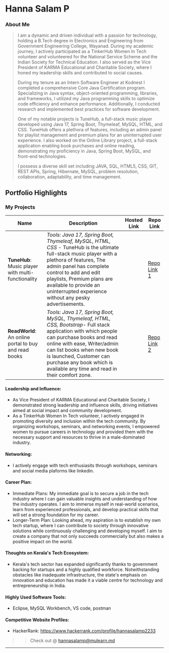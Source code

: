 # Hanna Salam P

### About Me

> I am a dynamic and driven individual with a passion for technology, holding a B.Tech degree in Electronics and Engineering 
from Government Engineering College, Wayanad. During my academic journey, I actively participated as a TinkerHub Women In Tech volunteer
 and volunteered for the National Service Scheme and the Indian Society for Technical Education. I also served as the Vice President
 of KARMA Educational and Charitable Society, where I honed my leadership skills and contributed to social causes.
>
> During my tenure as an Intern Software Engineer at Kodnest I completed a comprehensive Core Java Certification program.
 Specializing in Java syntax, object-oriented programming, libraries, and frameworks, I utilized my Java programming skills to optimize
 code efficiency and enhance performance. Additionally, I conducted research and implemented best practices for software development.
>
> One of my notable projects is TuneHub, a full-stack music player developed using Java 17, Spring Boot, Thymeleaf, MySQL, HTML, and CSS.
 TuneHub offers a plethora of features, including an admin panel for playlist management and premium plans for an uninterrupted user 
experience. I also worked on the Online Library project, a full-stack application enabling book purchases and online reading, 
demonstrating my proficiency in Java, Spring Boot, MySQL, and front-end technologies.
>
> I possess a diverse skill set including JAVA, SQL, HTML5, CSS, GIT, REST APIs, Spring, Hibernate, MySQL, problem resolution,
 collaboration, adaptability, and time management.


## Portfolio Highlights

### My Projects

| Name                | Description                                                               | Hosted Link                              | Repo Link                                                      |
|---------------------|---------------------------------------------------------------------------|------------------------------------------|----------------------------------------------------------------|
| **TuneHub**: Music player with multi-functionality  | *Tools: Java 17, Spring Boot, Thymeleaf, MySQL, HTML, CSS* - TuneHub is the ultimate full-stack music player with a plethora of features, The admin panel has complete control to add and edit playlists, Premium plans are available to provide an uninterrupted experience without any pesky advertisements.|    | [Repo Link 1](https://github.com/hannasalamp/TuneHub-App)             |
| **ReadWorld**: An online portal to buy and read books  | *Tools: Java 17, Spring Boot, MySQL, Thymeleaf, HTML, CSS, Bootstrap*- Full stack application with which people can purchase books and read online with ease, Writer/admin can list books when new book is launched, Customer can purchase any book which is available any time and read in their comfort zone.|     | [Repo Link 2](https://github.com/hannasalamp/Online-Library-App)             |

#### Leadership and Influence:
- As Vice President of KARMA Educational and Charitable Society, I demonstrated strong leadership and influence skills,
 driving initiatives aimed at social impact and community development.
- As a TinkerHub Women In Tech volunteer, I actively engaged in promoting diversity and inclusion within the tech community.
 By organizing workshops, seminars, and networking events, I empowered women to pursue careers in technology and provided them 
with the necessary support and resources to thrive in a male-dominated industry.

#### Networking:

-  I actively engage with tech enthusiasits through workshops, seminars and social media plaforms like linkedin.

#### Career Plan:

- Immediate Plans: My immediate goal is to secure a job in the tech industry where I can gain valuable insights and understanding
 of how the industry operates. I aim to immerse myself in real-world scenarios, learn from experienced professionals, and develop 
practical skills that will set a strong foundation for my career.
- Longer-Term Plan: Looking ahead, my aspiration is to establish my own tech startup, where I can contribute to society through 
innovative solutions while continuously challenging and developing myself. I aim to create a company that not only succeeds commercially
 but also makes a positive impact on the world.

#### Thoughts on Kerala's Tech Ecosystem:

- Kerala's tech sector has expanded significantly thanks to government backing for startups and a highly qualified workforce.
 Notwithstanding obstacles like inadequate infrastructure, the state's emphasis on innovation and education has made it a 
viable centre for technology and entrepreneurship in India.

#### Highly Used Software Tools:

- Eclipse, MySQL Workbench, VS code, postman

#### Competitive Website Profiles:

- HackerRank: https://www.hackerrank.com/profile/hannasalamp2233

>> Check out @ [hannasalamp@mulearn.md](./profile/hannasalamp@mulearn.md)

---
